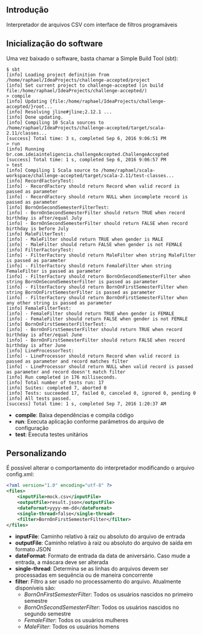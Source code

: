 ## Introdução

Interpretador de arquivos CSV com interface de filtros programáveis

## Inicialização do software

Uma vez baixado o software, basta chamar a Simple Build Tool (sbt):

```
$ sbt
[info] Loading project definition from /home/raphael/IdeaProjects/challenge-accepted/project
[info] Set current project to challenge-accepted (in build file:/home/raphael/IdeaProjects/challenge-accepted/)
> compile
[info] Updating {file:/home/raphael/IdeaProjects/challenge-accepted/}root...
[info] Resolving jline#jline;2.12.1 ...
[info] Done updating.
[info] Compiling 10 Scala sources to /home/raphael/IdeaProjects/challenge-accepted/target/scala-2.11/classes...
[success] Total time: 3 s, completed Sep 6, 2016 9:06:51 PM
> run
[info] Running br.com.ideiainteligencia.challengeAccepted.ChallengeAccepted
[success] Total time: 1 s, completed Sep 6, 2016 9:06:57 PM
> test
[info] Compiling 1 Scala source to /home/raphael/scala-workspace/challenge-accepted/target/scala-2.11/test-classes...
[info] RecordFactoryTest:
[info] - RecordFactory should return Record when valid record is passed as parameter
[info] - RecordFactory should return NULL when incomplete record is passed as parameter
[info] BornOnSecondSemesterFilterTest:
[info] - BornOnSecondSemesterFilter should return TRUE when record birthday is after/equal July
[info] - BornOnSecondSemesterFilter should return FALSE when record birthday is before July
[info] MaleFilterTest:
[info] - MaleFilter should return TRUE when gender is MALE
[info] - MaleFilter should return FALSE when gender is not FEMALE
[info] FilterFactoryTest:
[info] - FilterFactory should return MaleFilter when string MaleFilter is passed as parameter
[info] - FilterFactory should return FemaleFilter when string FemaleFilter is passed as parameter
[info] - FilterFactory should return BornOnSecondSemesterFilter when string BornOnSecondSemesterFilter is passed as parameter
[info] - FilterFactory should return BornOnFirstSemesterFilter when string BornOnFirstSemesterFilter is passed as parameter
[info] - FilterFactory should return BornOnFirstSemesterFilter when any other string is passed as parameter
[info] FemaleFilterTest:
[info] - FemaleFilter should return TRUE when gender is FEMALE
[info] - FemaleFilter should return FALSE when gender is not FEMALE
[info] BornOnFirstSemesterFilterTest:
[info] - BornOnFirstSemesterFilter should return TRUE when record birthday is after/equal June
[info] - BornOnFirstSemesterFilter should return FALSE when record birthday is after June
[info] LineProcessorTest:
[info] - LineProcessor should return Record when valid record is passed as parameter and record matches filter
[info] - LineProcessor should return NULL when valid record is passed as parameter and record doesn't match filter
[info] Run completed in 176 milliseconds.
[info] Total number of tests run: 17
[info] Suites: completed 7, aborted 0
[info] Tests: succeeded 17, failed 0, canceled 0, ignored 0, pending 0
[info] All tests passed.
[success] Total time: 1 s, completed Sep 7, 2016 1:20:37 AM

```

* **compile**: Baixa dependências e compila código
* **run**: Executa aplicação conforme parâmetros do arquivo de configuração
* **test**: Executa testes unitários

## Personalizando

É possível alterar o comportamento do interpretador modificando o arquivo config.xml:

```xml
<?xml version="1.0" encoding="utf-8" ?>
<files>
    <inputFile>mock.csv</inputFile>
    <outputFile>result.json</outputFile>
    <dateFormat>yyyy-mm-dd</dateFormat>
    <single-thread>false</single-thread>
    <filter>BornOnFirstSemesterFilter</filter>
</files>
```

* **inputFile**: Caminho relativo à raiz ou absoluto do arquivo de entrada
* **outputFile**: Caminho relativo à raiz ou absoluto do arquivo de saída em formato JSON
* **dateFormat**: Formato de entrada da data de aniversário. Caso mude a entrada, a máscara deve ser alterada
* **single-thread**: Determina se as linhas do arquivos devem ser processadas em sequência ou de maneira concorrente
* **filter**: Filtro a ser usado no processamento do arquivo. Atualmente disponíveis são:
  * *BornOnFirstSemesterFilter*: Todos os usuários nascidos no primeiro semestre
  * *BornOnSecondSemesterFilter*: Todos os usuários nascidos no segundo semestre
  * *FemaleFilter*: Todos os usuários mulheres
  * *MaleFilter*: Todos os usuários homens
